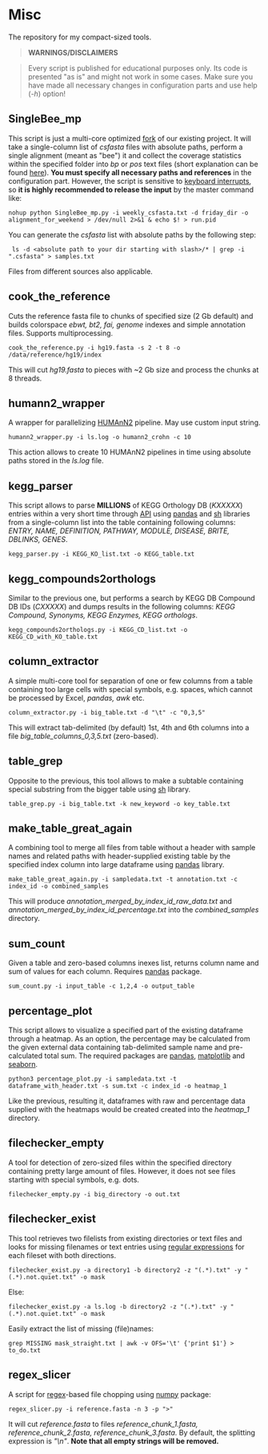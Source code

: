 # Misc
The repository for my compact-sized tools.

>**WARNINGS/DISCLAIMERS**

> Every script is published for educational purposes only. Its code is presented "as is" and might not work in some cases. Make sure you have made all necessary changes in configuration parts and use help (*-h*) option!

## SingleBee_mp
This script is just a multi-core optimized [fork](https://github.com/ivasilyev/ThreeBees) of our existing project. It will take a single-column list of *csfasta* files with absolute paths, perform a single alignment (meant as "bee") it and collect the coverage statistics within the specified folder into *bp* or *pos* text files (short explanation can be found [here](https://github.com/ivasilyev/ThreeBees/blob/master/msbA.png)). **You must specify all necessary paths and references** in the configuration part. However, the script is sensitive to [keyboard interrupts](https://docs.python.org/2/library/exceptions.html), so **it is highly recommended to release the input** by the master command like:
```
nohup python SingleBee_mp.py -i weekly_csfasta.txt -d friday_dir -o alignment_for_weekend > /dev/null 2>&1 & echo $! > run.pid
```
You can generate the *csfasta* list with absolute paths by the following step:
```
 ls -d <absolute path to your dir starting with slash>/* | grep -i ".csfasta" > samples.txt
```
Files from different sources also applicable.

## cook_the_reference
Cuts the reference fasta file to chunks of specified size (2 Gb default) and builds colorspace *ebwt, bt2, fai, genome* indexes and simple annotation files. Supports multiprocessing.
```
cook_the_reference.py -i hg19.fasta -s 2 -t 8 -o /data/reference/hg19/index
```
This will cut *hg19.fasta* to pieces with ~2 Gb size and process the chunks at 8 threads.

## humann2_wrapper
A wrapper for parallelizing [HUMAnN2](https://bitbucket.org/biobakery/humann2/wiki/Home) pipeline. May use custom input string.
```
humann2_wrapper.py -i ls.log -o humann2_crohn -c 10
```
This action allows to create 10 HUMAnN2 pipelines in time using absolute paths stored in the *ls.log* file.

## kegg_parser
This script allows to parse **MILLIONS** of KEGG Orthology DB (*KXXXXX*) entries within a very short time through [API](http://www.kegg.jp/kegg/docs/keggapi.html) using [pandas](http://pandas.pydata.org/) and [sh](https://amoffat.github.io/sh/) libraries from a single-column list into the table containing following columns: *ENTRY, NAME, DEFINITION, PATHWAY, MODULE, DISEASE, BRITE, DBLINKS, GENES*.
```
kegg_parser.py -i KEGG_KO_list.txt -o KEGG_table.txt
```

## kegg_compounds2orthologs
Similar to the previous one, but performs a search by KEGG DB Compound DB IDs (*CXXXXX*) and dumps results in the following columns: *KEGG Compound, Synonyms, KEGG Enzymes, KEGG orthologs*.
```
kegg_compounds2orthologs.py -i KEGG_CD_list.txt -o KEGG_CD_with_KO_table.txt
```

## column_extractor
A simple multi-core tool for separation of one or few columns from a table containing too large cells with special symbols, e.g. spaces, which cannot be processed by Excel, *pandas, awk* etc.
```
column_extractor.py -i big_table.txt -d "\t" -c "0,3,5"
``` 
This will extract tab-delimited (by default) 1st, 4th and 6th columns into a file *big_table_columns_0,3,5.txt* (zero-based). 

## table_grep
Opposite to the previous, this tool allows to make a subtable containing special substring from the bigger table using [sh](https://pypi.python.org/pypi/sh) library.
```
table_grep.py -i big_table.txt -k new_keyword -o key_table.txt
```

## make_table_great_again
A combining tool to merge all files from table without a header with sample names and related paths with header-supplied existing table by the specified index column into large dataframe using [pandas](http://pandas.pydata.org/) library.
```
make_table_great_again.py -i sampledata.txt -t annotation.txt -c index_id -o combined_samples
```
This will produce *annotation_merged_by_index_id_raw_data.txt* and *annotation_merged_by_index_id_percentage.txt* into the *combined_samples* directory.

## sum_count
Given a table and zero-based columns inexes list, returns column name and sum of values for each column. Requires [pandas](http://pandas.pydata.org/) package.
```
sum_count.py -i input_table -c 1,2,4 -o output_table
```

## percentage_plot
This script allows to visualize a specified part of the existing dataframe through a heatmap. As an option, the percentage may be calculated from the given external data containing tab-delimited sample name and pre-calculated total sum. The required packages are [pandas](http://pandas.pydata.org/), [matplotlib](http://matplotlib.org/) and [seaborn](https://seaborn.pydata.org/).
```
python3 percentage_plot.py -i sampledata.txt -t dataframe_with_header.txt -s sum.txt -c index_id -o heatmap_1
```
Like the previous, resulting it, dataframes with raw and percentage data supplied with the heatmaps would be created created into the *heatmap_1* directory.

## filechecker_empty
A tool for detection of zero-sized files within the specified directory containing pretty large amount of files. However, it does not see files starting with special symbols, e.g. dots. 
```
filechecker_empty.py -i big_directory -o out.txt
```

## filechecker_exist
This tool retrieves two filelists from existing directories or text files and looks for missing filenames or text entries using [regular expressions](https://en.wikipedia.org/wiki/Regular_expression) for each fileset with both directions. 
```
filechecker_exist.py -a directory1 -b directory2 -z "(.*).txt" -y "(.*).not.quiet.txt" -o mask
```
Else:
```
filechecker_exist.py -a ls.log -b directory2 -z "(.*).txt" -y "(.*).not.quiet.txt" -o mask
```
Easily extract the list of missing (file)names:
```
grep MISSING mask_straight.txt | awk -v OFS='\t' {'print $1'} > to_do.txt
```

## regex_slicer
A script for [regex](https://en.wikipedia.org/wiki/Regular_expression)-based file chopping using [numpy](http://www.numpy.org/) package:
```
regex_slicer.py -i reference.fasta -n 3 -p ">"
```
It will cut *reference.fasta* to files *reference_chunk_1.fasta, reference_chunk_2.fasta, reference_chunk_3.fasta.* By default, the splitting expression is *"\n"*. **Note that all empty strings will be removed.**
